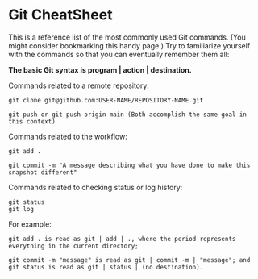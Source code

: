 # Git CheatSheet

This is a reference list of the most commonly used Git commands. (You might consider bookmarking this handy page.) Try to familiarize yourself with the commands so that you can eventually remember them all:

**The basic Git syntax is program | action | destination.**

Commands related to a remote repository:

    git clone git@github.com:USER-NAME/REPOSITORY-NAME.git

    git push or git push origin main (Both accomplish the same goal in this context)

Commands related to the workflow:

    git add . 

    git commit -m "A message describing what you have done to make this snapshot different"

Commands related to checking status or log history:

    git status
    git log

For example:

    git add . is read as git | add | ., where the period represents everything in the current directory;

    git commit -m "message" is read as git | commit -m | "message"; and git status is read as git | status | (no destination).
